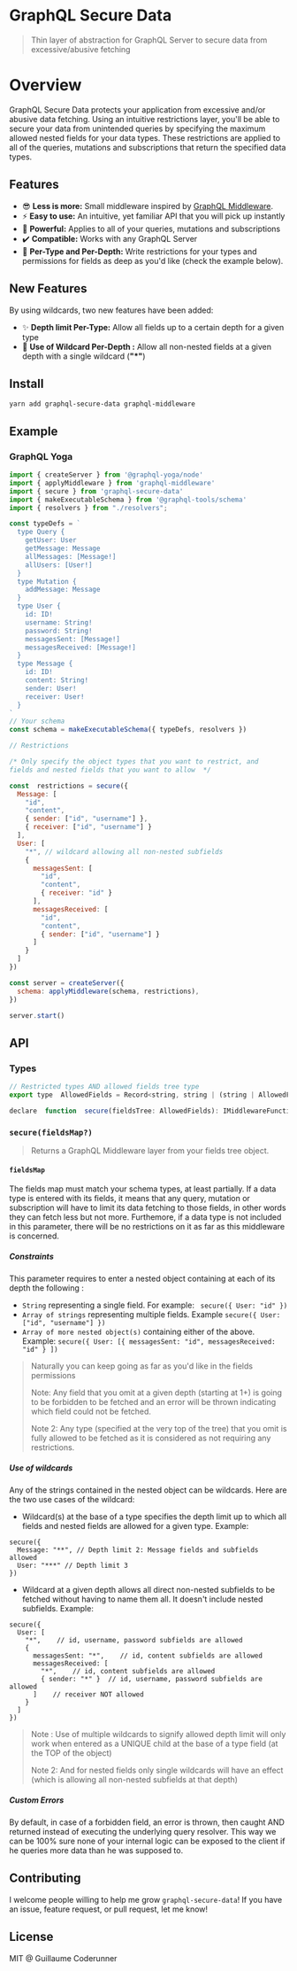 # GraphQL Secure Data
> Thin layer of abstraction for GraphQL Server to secure data from excessive/abusive fetching


# Overview

GraphQL Secure Data protects your application from excessive and/or abusive data fetching. Using an intuitive restrictions layer, you'll be able to secure your data from unintended queries by specifying the maximum allowed nested fields for your data types. These restrictions are applied to all of the  queries, mutations and subscriptions that return the specified data types.

## Features

-   😎  **Less is more:**  Small middleware inspired by  [GraphQL Middleware](https://github.com/prismagraphql/graphql-middleware).
-   ⚡  **Easy to use:**  An intuitive, yet familiar API that you will pick up instantly
-   💪  **Powerful:**  Applies to all of your queries, mutations and subscriptions
-   ✔️  **Compatible:**  Works with any GraphQL Server
-   🎯  **Per-Type and Per-Depth:**  Write restrictions for your types and permissions for fields as deep as you'd like (check the example below).

## New Features

By using wildcards, two new features have been added:
-   ✨  **Depth limit Per-Type:** Allow all fields up to a certain depth for a given type
-   🚀 **Use of Wildcard Per-Depth :** Allow all non-nested fields at a given depth with a single wildcard (**"*"**)

## Install

```
yarn add graphql-secure-data graphql-middleware
```

## Example
### GraphQL Yoga

```javascript
import { createServer } from '@graphql-yoga/node'
import { applyMiddleware } from 'graphql-middleware'
import { secure } from 'graphql-secure-data'
import { makeExecutableSchema } from '@graphql-tools/schema'
import { resolvers } from "./resolvers";

const typeDefs = `
  type Query {
    getUser: User
    getMessage: Message
    allMessages: [Message!]
    allUsers: [User!]
  }
  type Mutation {
    addMessage: Message
  }
  type User {
    id: ID!
    username: String!
    password: String!
    messagesSent: [Message!]
    messagesReceived: [Message!]
  }
  type Message {
    id: ID!
    content: String!
    sender: User!
    receiver: User!
  }
`
// Your schema
const schema = makeExecutableSchema({ typeDefs, resolvers })

// Restrictions

/* Only specify the object types that you want to restrict, and
fields and nested fields that you want to allow  */

const  restrictions = secure({
  Message: [
    "id",
    "content",
    { sender: ["id", "username"] },
    { receiver: ["id", "username"] }
  ],
  User: [
    "*", // wildcard allowing all non-nested subfields
    {
      messagesSent: [
        "id",
        "content",
        { receiver: "id" }
      ],
      messagesReceived: [
        "id",
        "content",
        { sender: ["id", "username"] }
      ]
    }
  ]
})

const server = createServer({
  schema: applyMiddleware(schema, restrictions),
})

server.start()
```

## API

### Types

```javascript
// Restricted types AND allowed fields tree type
export type  AllowedFields = Record<string, string | (string | AllowedFields)[]>

declare  function  secure(fieldsTree: AllowedFields): IMiddlewareFunction
```

### `secure(fieldsMap?)`

> Returns a GraphQL Middleware layer from your fields tree object.

#### `fieldsMap`

The fields map must match your schema types, at least partially.
If a data type is entered with its fields, it means that any query, mutation or
subscription will have to limit its data fetching to those fields, in other words they can fetch less but not more. Furthemore, if a data type is not included
in this parameter, there will be no restrictions on it as far as this middleware
is concerned.

##### Constraints
This parameter requires to enter a nested object containing at each of its depth the
following :
-  `String` representing a single field.  For example:   ` secure({ User: "id" })`
-  `Array of strings` representing multiple fields.
    Example `secure({ User: ["id", "username"] })`
-  `Array of more nested object(s)` containing either of the above.  Example:
   `secure({ User: [{ messagesSent: "id", messagesReceived: "id" } ])`

>  Naturally you can keep going as far as you'd like in the fields
>  permissions
>
>  Note: Any field that you omit at a given depth (starting at 1+) is going to
>  be  forbidden to be fetched and an error will be thrown indicating which
>  field could not be fetched.
>
> Note 2: Any type (specified at the very top of the tree) that you omit is
> fully allowed to be fetched as it is considered as not requiring any
> restrictions.

##### Use of wildcards

Any of the strings contained in the nested object can be wildcards. Here are the two use cases of the wildcard:

- Wildcard(s) at the base of a type specifies the depth limit up to which all fields and nested fields are allowed for a given type.
Example:
```
secure({
  Message: "**", // Depth limit 2: Message fields and subfields allowed
  User: "***" // Depth limit 3
})
```
- Wildcard at a given depth allows all direct non-nested subfields to be fetched without having to name them all. It doesn't include nested subfields.
Example:
```javasript
secure({
  User: [
    "*",    // id, username, password subfields are allowed
    {
      messagesSent: "*",    // id, content subfields are allowed
      messagesReceived: [
        "*",    // id, content subfields are allowed
        { sender: "*" }  // id, username, password subfields are allowed
      ]    // receiver NOT allowed
    }
  ]
})
```

> Note : Use of multiple wildcards to signify allowed depth limit will only work when entered as a UNIQUE child at the base of a type field (at the TOP of the object)
>
> Note 2: And for nested fields only single wildcards will have an effect (which is allowing all non-nested subfields at that depth)

##### Custom Errors
By default, in case of a forbidden field, an error is thrown, then caught AND
returned instead of executing the underlying query resolver. This way we can be 100% sure none of your internal logic can be exposed to the client if he
queries more data than he was supposed to.

## Contributing

I welcome people willing to help me grow  `graphql-secure-data`!
If you have an issue, feature request, or pull request, let me know!

## License

MIT @ Guillaume Coderunner